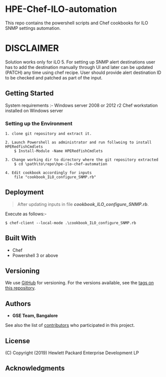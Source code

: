 # HPE-Chef-ILO-automation
This repo contains the powershell scripts and Chef cookbooks for ILO SNMP settings automation.

# DISCLAIMER
Solution works only for iLO 5.
For setting up SNMP alert destinations user has to add the destination manually through UI and later can be updated (PATCH) 
any time using chef recipe.
User should provide alert destination ID to be checked and patched as part of the input.

## Getting Started

System requirements :- 
Windows server 2008 or 2012 r2
Chef workstation installed on Windows server

### Setting up the Environment
 
```
1. clone git repository and extract it.

2. Launch Powershell as administrator and run follwoing to install HPERedfishCmdlets
	$ Install-Module -Name HPERedfishCmdlets

3. Change working dir to directory where the git repository extracted
	$ cd \path\to\repo\hpe-ilo-chef-automation
	
4. Edit cookbook accordingly for inputs
	file "cookbook_ILO_configure_SNMP.rb"
```

## Deployment

> After updating inputs in file ***cookbook_ILO_configure_SNMP.rb***.

Execute as follows:-

```
$ chef-client --local-mode .\cookbook_ILO_configure_SNMP.rb
```

## Built With

* Chef
* Powershell 3 or above


## Versioning

We use [GitHub](http://github.org/) for versioning. For the versions available, see the [tags on this repository](https://github.com/your/project/tags). 

## Authors

* **GSE Team, Bangalore** 

See also the list of [contributors](https://github.com/prakashmirji/hpe-ilo-chef-automation/graphs/contributors) who participated in this project.

## License

(C) Copyright (2019) Hewlett Packard Enterprise Development LP

## Acknowledgments
